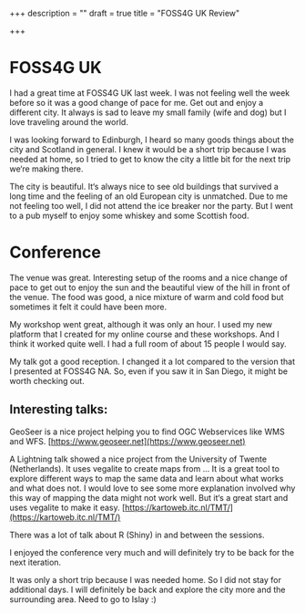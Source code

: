 +++
description = ""
draft = true
title = "FOSS4G UK Review"

+++
# FOSS4G UK

I had a great time at FOSS4G UK last week. I was not feeling well the week before so it was a good change of pace for me. 
Get out and enjoy a different city. It always is sad to leave my small family (wife and dog) but I love traveling around the world. 

I was looking forward to Edinburgh, I heard so many goods things about the city and Scotland in general. I knew it would be a short trip because I was needed at home, so I tried to get to know the city a little bit for the next trip we‘re making there.

The city is beautiful. It‘s always nice to see old buildings that survived a long time and the feeling of an old European city is unmatched. 
Due to me not feeling too well, I did not attend the ice breaker nor the party. But I went to a pub myself to enjoy some whiskey and some Scottish food. 

# Conference
The venue was great. Interesting setup of the rooms and a nice change of pace to get out to enjoy the sun and the beautiful view of the hill in front of the venue. 
The food was good, a nice mixture of warm and cold food but sometimes it felt it could have been more. 

My workshop went great, although it was only an hour. I used my new platform that I created for my online course and these workshops. And I think it worked quite well. I had a full room of about 15 people I would say. 

My talk got a good reception. I changed it a lot compared to the version that I presented at FOSS4G NA. So, even if you saw it in San Diego, it might be worth checking out. 

## Interesting talks:

GeoSeer is a nice project helping you to find OGC Webservices like WMS and WFS. 
[https://www.geoseer.net](https://www.geoseer.net)

A Lightning talk showed a nice project from the University of Twente (Netherlands). It uses vegalite to create maps from ...
It is a great tool to explore different ways to map the same data and learn about what works and what does not. 
I would love to see some more explanation involved why this way of mapping the data might not work well. But it‘s a great start and uses vegalite to make it easy. 
[https://kartoweb.itc.nl/TMT/](https://kartoweb.itc.nl/TMT/)

There was a lot of talk about R (Shiny) in and between the sessions. 

I enjoyed the conference very much and will definitely try to be back for the next iteration.

It was only a short trip because I was needed home. So I did not stay for additional days. I will definitely be back and explore the city more and the surrounding area. Need to go to Islay :) 

